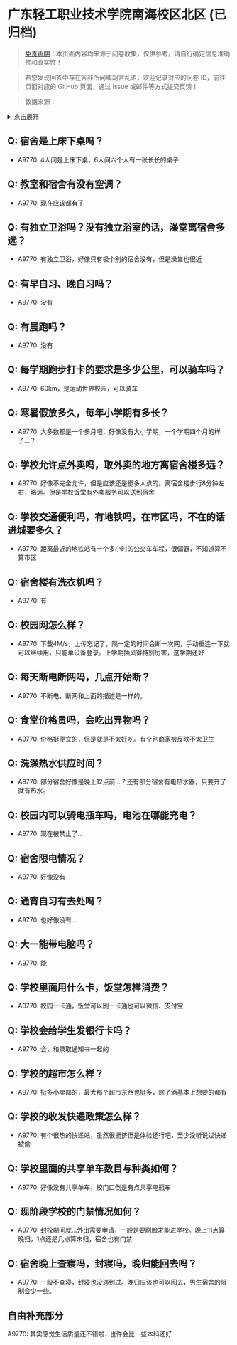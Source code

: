 # 广东轻工职业技术学院南海校区北区 (已归档)

> [免责声明](https://colleges.chat/#_3)：本页面内容均来源于问卷收集，仅供参考，请自行确定信息准确性和真实性！

> 若您发现回答中存在答非所问或胡言乱语，欢迎记录对应的问卷 ID，前往页面对应的 GitHub 页面，通过 issue 或邮件等方式提交反馈！

> 数据来源：

<details><summary>点击展开</summary>
<ul>
<li>A9770: 1135199158@qq.com (2022 年 06 月)</li>
</ul>
</details>

## Q: 宿舍是上床下桌吗？

- A9770: 4人间是上床下桌，6人间六个人有一张长长的桌子

## Q: 教室和宿舍有没有空调？

- A9770: 现在应该都有了

## Q: 有独立卫浴吗？没有独立浴室的话，澡堂离宿舍多远？

- A9770: 有独立卫浴，好像只有极个别的宿舍没有，但是澡堂也很近

## Q: 有早自习、晚自习吗？

- A9770: 没有

## Q: 有晨跑吗？

- A9770: 没有

## Q: 每学期跑步打卡的要求是多少公里，可以骑车吗？

- A9770: 60km，是运动世界校园，可以骑车

## Q: 寒暑假放多久，每年小学期有多长？

- A9770: 大多数都是一个多月吧，好像没有大小学期，一个学期四个月的样子…？

## Q: 学校允许点外卖吗，取外卖的地方离宿舍楼多远？

- A9770: 好像不完全允许，但是应该还是挺多人点的。离宿舍楼步行8分钟左右，略远。但是学校饭堂有外卖服务可以送到宿舍

## Q: 学校交通便利吗，有地铁吗，在市区吗，不在的话进城要多久？

- A9770: 距离最近的地铁站有一个多小时的公交车车程，很偏僻，不知道算不算市区

## Q: 宿舍楼有洗衣机吗？

- A9770: 有

## Q: 校园网怎么样？

- A9770: 下载4M/s，上传忘记了，隔一定的时间会断一次网，手动重连一下就可以继续用，只能单设备登录。上学期抽风得特别厉害，这学期还好

## Q: 每天断电断网吗，几点开始断？

- A9770: 不断电，断网和上面的描述是一样的。

## Q: 食堂价格贵吗，会吃出异物吗？

- A9770: 价格挺便宜的，但是就是不太好吃。有个别商家被反映不太卫生

## Q: 洗澡热水供应时间？

- A9770: 部分宿舍好像是晚上12点前…？还有部分宿舍有电热水器，只要开了就有热水。

## Q: 校园内可以骑电瓶车吗，电池在哪能充电？

- A9770: 现在被禁止了…

## Q: 宿舍限电情况？

- A9770: 好像没有

## Q: 通宵自习有去处吗？

- A9770: 也好像没有…

## Q: 大一能带电脑吗？

- A9770: 能

## Q: 学校里面用什么卡，饭堂怎样消费？

- A9770: 校园一卡通，饭堂可以刷一卡通也可以微信、支付宝

## Q: 学校会给学生发银行卡吗？

- A9770: 会，和录取通知书一起的

## Q: 学校的超市怎么样？

- A9770: 挺多小卖部的，最大那个超市东西也挺多，除了酒基本上想要的都有

## Q: 学校的收发快递政策怎么样？

- A9770: 有个很热的快递站，虽然很拥挤但是体验还行吧，至少没听说过快递被偷

## Q: 学校里面的共享单车数目与种类如何？

- A9770: 好像没有共享单车，校门口倒是有点共享电瓶车

## Q: 现阶段学校的门禁情况如何？

- A9770: 封校期间就…外出需要申请，一般是要刷脸才能进学校。晚上11点算晚归，1点还是几点算未归，宿舍也有门禁

## Q: 宿舍晚上查寝吗，封寝吗，晚归能回去吗？

- A9770: 一般不查寝，封寝也没遇到过。晚归应该也可以回去，男生宿舍的限制会少一些。

## 自由补充部分

A9770: 其实感觉生活质量还不错啦…也许会比一些本科还好